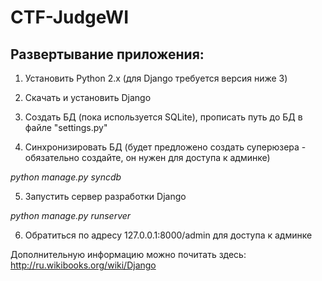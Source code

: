CTF-JudgeWI
===========

Развертывание приложения:
-----
1) Установить Python 2.x (для Django требуется версия ниже 3)

2) Скачать и установить Django

3) Создать БД (пока используется SQLite), прописать путь до БД в файле "settings.py"

4) Синхронизировать БД (будет предложено создать суперюзера - обязательно создайте, он нужен для доступа к админке)

<i>python manage.py syncdb</i>
  
5) Запустить сервер разработки Django

<i>python manage.py runserver</i>
  
6) Обратиться по адресу 127.0.0.1:8000/admin для доступа к админке

Дополнительную информацию можно почитать здесь: http://ru.wikibooks.org/wiki/Django